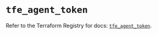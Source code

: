 # `tfe_agent_token`

Refer to the Terraform Registry for docs: [`tfe_agent_token`](https://registry.terraform.io/providers/hashicorp/tfe/0.68.0/docs/resources/agent_token).
